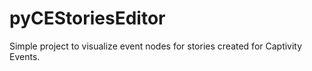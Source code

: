 # pyCEStoriesEditor

Simple project to visualize event nodes for stories created for Captivity Events.
